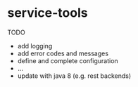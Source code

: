 # service-tools
TODO
- add logging
- add error codes and messages
- define and complete configuration
- ...
- update with java 8 (e.g. rest backends) 
